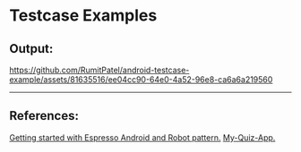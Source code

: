 # Testcase Examples

## Output:

https://github.com/RumitPatel/android-testcase-example/assets/81635516/ee04cc90-64e0-4a52-96e8-ca6a6a219560

---

## References:

[Getting started with Espresso Android and Robot pattern.](https://robertgorter.medium.com/getting-started-with-espresso-android-and-robot-pattern-bc2d87120600)
[My-Quiz-App.](https://github.com/jacketti/My-Quiz-App/tree/getting-started-espresso)